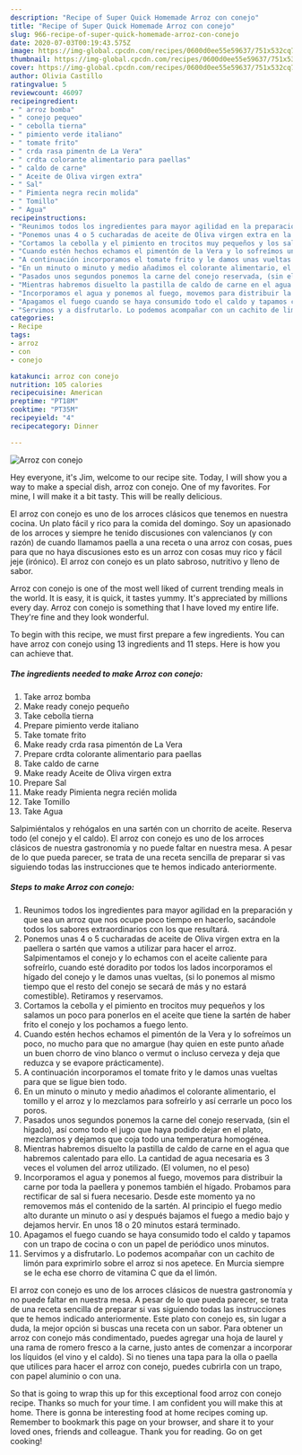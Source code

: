 ```yaml
---
description: "Recipe of Super Quick Homemade Arroz con conejo"
title: "Recipe of Super Quick Homemade Arroz con conejo"
slug: 966-recipe-of-super-quick-homemade-arroz-con-conejo
date: 2020-07-03T00:19:43.575Z
image: https://img-global.cpcdn.com/recipes/0600d0ee55e59637/751x532cq70/arroz-con-conejo-foto-principal.jpg
thumbnail: https://img-global.cpcdn.com/recipes/0600d0ee55e59637/751x532cq70/arroz-con-conejo-foto-principal.jpg
cover: https://img-global.cpcdn.com/recipes/0600d0ee55e59637/751x532cq70/arroz-con-conejo-foto-principal.jpg
author: Olivia Castillo
ratingvalue: 5
reviewcount: 46097
recipeingredient:
- " arroz bomba"
- " conejo pequeo"
- " cebolla tierna"
- " pimiento verde italiano"
- " tomate frito"
- " crda rasa pimentn de La Vera"
- " crdta colorante alimentario para paellas"
- " caldo de carne"
- " Aceite de Oliva virgen extra"
- " Sal"
- " Pimienta negra recin molida"
- " Tomillo"
- " Agua"
recipeinstructions:
- "Reunimos todos los ingredientes para mayor agilidad en la preparación y que sea un arroz que nos ocupe poco tiempo en hacerlo, sacándole todos los sabores extraordinarios con los que resultará."
- "Ponemos unas 4 o 5 cucharadas de aceite de Oliva virgen extra en la paellera o sartén que vamos a utilizar para hacer el arroz. Salpimentamos el conejo y lo echamos con el aceite caliente para sofreírlo, cuando esté doradito por todos los lados incorporamos el hígado del conejo y le damos unas vueltas, (si lo ponemos al mismo tiempo que el resto del conejo se secará de más y no estará comestible). Retiramos y reservamos."
- "Cortamos la cebolla y el pimiento en trocitos muy pequeños y los salamos un poco para ponerlos en el aceite que tiene la sartén de haber frito el conejo y los pochamos a fuego lento."
- "Cuando estén hechos echamos el pimentón de la Vera y lo sofreímos un poco, no mucho para que no amargue (hay quien en este punto añade un buen chorro de vino blanco o vermut o incluso cerveza y deja que reduzca y se evapore prácticamente)."
- "A continuación incorporamos el tomate frito y le damos unas vueltas para que se ligue bien todo."
- "En un minuto o minuto y medio añadimos el colorante alimentario, el tomillo y el arroz y lo mezclamos para sofreírlo y así cerrarle un poco los poros."
- "Pasados unos segundos ponemos la carne del conejo reservada, (sin el hígado), así como todo el jugo que haya podido dejar en el plato, mezclamos y dejamos que coja todo una temperatura homogénea."
- "Mientras habremos disuelto la pastilla de caldo de carne en el agua que habremos calentado para ello. La cantidad de agua necesaria es 3 veces el volumen del arroz utilizado. (El volumen, no el peso)"
- "Incorporamos el agua y ponemos al fuego, movemos para distribuir la carne por toda la paellera y ponemos también el hígado. Probamos para rectificar de sal si fuera necesario. Desde este momento ya no removemos más el contenido de la sartén. Al principio el fuego medio alto durante un minuto o así y después bajamos el fuego a medio bajo y dejamos hervir. En unos 18 o 20 minutos estará terminado."
- "Apagamos el fuego cuando se haya consumido todo el caldo y tapamos con un trapo de cocina o con un papel de periódico unos minutos."
- "Servimos y a disfrutarlo. Lo podemos acompañar con un cachito de limón para exprimirlo sobre el arroz si nos apetece. En Murcia siempre se le echa ese chorro de vitamina C que da el limón."
categories:
- Recipe
tags:
- arroz
- con
- conejo

katakunci: arroz con conejo 
nutrition: 105 calories
recipecuisine: American
preptime: "PT18M"
cooktime: "PT35M"
recipeyield: "4"
recipecategory: Dinner

---
```



![Arroz con conejo](https://img-global.cpcdn.com/recipes/0600d0ee55e59637/751x532cq70/arroz-con-conejo-foto-principal.jpg)

Hey everyone, it's Jim, welcome to our recipe site. Today, I will show you a way to make a special dish, arroz con conejo. One of my favorites. For mine, I will make it a bit tasty. This will be really delicious.

El arroz con conejo es uno de los arroces clásicos que tenemos en nuestra cocina. Un plato fácil y rico para la comida del domingo. Soy un apasionado de los arroces y siempre he tenido discusiones con valencianos (y con razón) de cuando llamamos paella a una receta o una arroz con cosas, pues para que no haya discusiones esto es un arroz con cosas muy rico y fácil jeje (irónico). El arroz con conejo es un plato sabroso, nutritivo y lleno de sabor.

Arroz con conejo is one of the most well liked of current trending meals in the world. It is easy, it is quick, it tastes yummy. It's appreciated by millions every day. Arroz con conejo is something that I have loved my entire life. They're fine and they look wonderful.


To begin with this recipe, we must first prepare a few ingredients. You can have arroz con conejo using 13 ingredients and 11 steps. Here is how you can achieve that.

<!--inarticleads1-->

##### The ingredients needed to make Arroz con conejo:

1. Take  arroz bomba
1. Make ready  conejo pequeño
1. Take  cebolla tierna
1. Prepare  pimiento verde italiano
1. Take  tomate frito
1. Make ready  crda rasa pimentón de La Vera
1. Prepare  crdta colorante alimentario para paellas
1. Take  caldo de carne
1. Make ready  Aceite de Oliva virgen extra
1. Prepare  Sal
1. Make ready  Pimienta negra recién molida
1. Take  Tomillo
1. Take  Agua


Salpimiéntalos y rehógalos en una sartén con un chorrito de aceite. Reserva todo (el conejo y el caldo). El arroz con conejo es uno de los arroces clásicos de nuestra gastronomía y no puede faltar en nuestra mesa. A pesar de lo que pueda parecer, se trata de una receta sencilla de preparar si vas siguiendo todas las instrucciones que te hemos indicado anteriormente. 

<!--inarticleads2-->

##### Steps to make Arroz con conejo:

1. Reunimos todos los ingredientes para mayor agilidad en la preparación y que sea un arroz que nos ocupe poco tiempo en hacerlo, sacándole todos los sabores extraordinarios con los que resultará.
1. Ponemos unas 4 o 5 cucharadas de aceite de Oliva virgen extra en la paellera o sartén que vamos a utilizar para hacer el arroz. Salpimentamos el conejo y lo echamos con el aceite caliente para sofreírlo, cuando esté doradito por todos los lados incorporamos el hígado del conejo y le damos unas vueltas, (si lo ponemos al mismo tiempo que el resto del conejo se secará de más y no estará comestible). Retiramos y reservamos.
1. Cortamos la cebolla y el pimiento en trocitos muy pequeños y los salamos un poco para ponerlos en el aceite que tiene la sartén de haber frito el conejo y los pochamos a fuego lento.
1. Cuando estén hechos echamos el pimentón de la Vera y lo sofreímos un poco, no mucho para que no amargue (hay quien en este punto añade un buen chorro de vino blanco o vermut o incluso cerveza y deja que reduzca y se evapore prácticamente).
1. A continuación incorporamos el tomate frito y le damos unas vueltas para que se ligue bien todo.
1. En un minuto o minuto y medio añadimos el colorante alimentario, el tomillo y el arroz y lo mezclamos para sofreírlo y así cerrarle un poco los poros.
1. Pasados unos segundos ponemos la carne del conejo reservada, (sin el hígado), así como todo el jugo que haya podido dejar en el plato, mezclamos y dejamos que coja todo una temperatura homogénea.
1. Mientras habremos disuelto la pastilla de caldo de carne en el agua que habremos calentado para ello. La cantidad de agua necesaria es 3 veces el volumen del arroz utilizado. (El volumen, no el peso)
1. Incorporamos el agua y ponemos al fuego, movemos para distribuir la carne por toda la paellera y ponemos también el hígado. Probamos para rectificar de sal si fuera necesario. Desde este momento ya no removemos más el contenido de la sartén. Al principio el fuego medio alto durante un minuto o así y después bajamos el fuego a medio bajo y dejamos hervir. En unos 18 o 20 minutos estará terminado.
1. Apagamos el fuego cuando se haya consumido todo el caldo y tapamos con un trapo de cocina o con un papel de periódico unos minutos.
1. Servimos y a disfrutarlo. Lo podemos acompañar con un cachito de limón para exprimirlo sobre el arroz si nos apetece. En Murcia siempre se le echa ese chorro de vitamina C que da el limón.


El arroz con conejo es uno de los arroces clásicos de nuestra gastronomía y no puede faltar en nuestra mesa. A pesar de lo que pueda parecer, se trata de una receta sencilla de preparar si vas siguiendo todas las instrucciones que te hemos indicado anteriormente. Este plato con conejo es, sin lugar a duda, la mejor opción si buscas una receta con un sabor. Para obtener un arroz con conejo más condimentado, puedes agregar una hoja de laurel y una rama de romero fresco a la carne, justo antes de comenzar a incorporar los líquidos (el vino y el caldo). Si no tienes una tapa para la olla o paella que utilices para hacer el arroz con conejo, puedes cubrirla con un trapo, con papel aluminio o con una. 

So that is going to wrap this up for this exceptional food arroz con conejo recipe. Thanks so much for your time. I am confident you will make this at home. There is gonna be interesting food at home recipes coming up. Remember to bookmark this page on your browser, and share it to your loved ones, friends and colleague. Thank you for reading. Go on get cooking!
